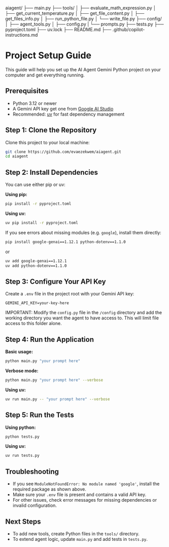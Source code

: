 aiagent/
├── main.py
├── tools/
│   ├── evaluate_math_expression.py
│   ├── get_current_temperature.py
│   ├── get_file_content.py
│   ├── get_files_info.py
│   ├── run_python_file.py
│   └── write_file.py
├── config/
│   ├── agent_tools.py
│   ├── config.py
|   └── prompts.py
├── tests.py
├── pyproject.toml
├── uv.lock
├── README.md
├── .github/copilot-instructions.md

# Project Setup Guide

This guide will help you set up the AI Agent Gemini Python project on your computer and get everything running.

## Prerequisites

- Python 3.12 or newer
- A Gemini API key get one from [Google AI Studio](https://aistudio.google.com/apikey)
- Recommended: [uv](https://github.com/astral-sh/uv) for fast dependency management

## Step 1: Clone the Repository

Clone this project to your local machine:
```zsh
git clone https://github.com/evaezekwem/aiagent.git
cd aiagent
```

## Step 2: Install Dependencies

You can use either pip or uv:

**Using pip:**
```zsh
pip install -r pyproject.toml
```

**Using uv:**
```zsh
uv pip install -r pyproject.toml
```

If you see errors about missing modules (e.g. `google`), install them directly:
```zsh
pip install google-genai==1.12.1 python-dotenv==1.1.0
```
or
```zsh
uv add google-genai==1.12.1
uv add python-dotenv==1.1.0
```

## Step 3: Configure Your API Key

Create a `.env` file in the project root with your Gemini API key:
```
GEMINI_API_KEY=your-key-here
```

IMPORTANT: Modify the `config.py` file in the `/config` directory and add the working directory you want the agent to have access to.
This will limit file access to this folder alone.

## Step 4: Run the Application

**Basic usage:**
```zsh
python main.py "your prompt here"
```

**Verbose mode:**
```zsh
python main.py "your prompt here" --verbose
```

**Using uv:**
```zsh
uv run main.py -- "your prompt here" --verbose
```

## Step 5: Run the Tests

**Using python:**
```zsh
python tests.py
```

**Using uv:**
```zsh
uv run tests.py
```

## Troubleshooting

- If you see `ModuleNotFoundError: No module named 'google'`, install the required package as shown above.
- Make sure your `.env` file is present and contains a valid API key.
- For other issues, check error messages for missing dependencies or invalid configuration.

## Next Steps

- To add new tools, create Python files in the `tools/` directory.
- To extend agent logic, update `main.py` and add tests in `tests.py`.

